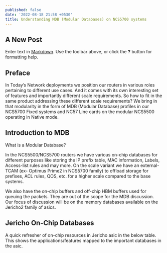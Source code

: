 ```yaml
---
published: false
date: '2022-08-18 21:58 +0530'
title: Understanding MDB (Modular Databases) on NCS5700 systems
---
```

## A New Post

Enter text in [Markdown](http://daringfireball.net/projects/markdown/). Use the toolbar above, or click the **?** button for formatting help.

## Preface

In Today’s Network deployments we position our routers in various roles pertaining to different use cases. And it comes with its own interesting set of features and importantly different scale requirements. 
So how to fit in the same product addressing these different scale requirements? 
We bring in that modularity in the form of MDB (Modular Database) profiles in our NCS5700 Fixed systems and NC57 Line cards on the modular NCS5500 operating in Native mode.


## Introduction to MDB

What is a Modular Database? 

In the NCS5500/NCS5700 routers we have various on-chip databases for different purposes like storing the IP prefix table, MAC information, Labels, Access-list rules and may more.
On the scale variant we have an external-TCAM (ex- Optimus Prime2 in NCS5700 family) to offload storage for prefixes, ACL rules, QOS, etc. for a higher scale compared to the base systems.

We also have the on-chip buffers and off-chip HBM buffers used for queuing the packets. 
They are out of the scope for the MDB discussion.  
Our focus of discussion will be on the memory databases available on the Jericho2 family of asics.


## Jericho On-Chip Databases

A quick refresher of on-chip resources in Jericho asic in the below table. 
This shows the applications/features mapped to the important databases in the asic. 







